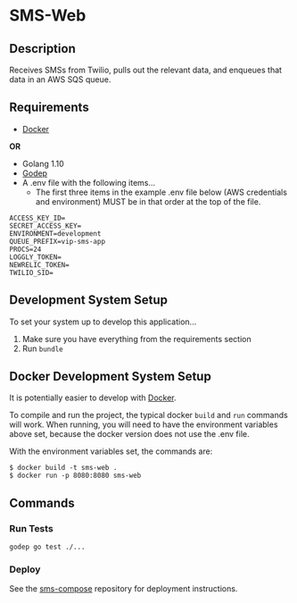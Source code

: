 # SMS-Web

## Description
Receives SMSs from Twilio, pulls out the relevant data, and enqueues
that data in an AWS SQS queue.

## Requirements

- [Docker][docker]

**OR**

- Golang 1.10
- [Godep](https://github.com/tools/godep)
- A .env file with the following items...
    - The first three items in the example .env file below (AWS credentials and
      environment) MUST be in that order at the top of the file.

~~~~
ACCESS_KEY_ID=
SECRET_ACCESS_KEY=
ENVIRONMENT=development
QUEUE_PREFIX=vip-sms-app
PROCS=24
LOGGLY_TOKEN=
NEWRELIC_TOKEN=
TWILIO_SID=
~~~~

## Development System Setup
To set your system up to develop this application...

1. Make sure you have everything from the requirements section
2. Run `bundle`

## Docker Development System Setup

It is potentially easier to develop with [Docker][docker].

To compile and run the project, the typical docker `build` and `run`
commands will work. When running, you will need to have the
environment variables above set, because the docker version does not
use the .env file.

With the environment variables set, the commands are:

```
$ docker build -t sms-web .
$ docker run -p 8080:8080 sms-web
```

[docker]: https://www.docker.com/

## Commands
### Run Tests
~~~~
godep go test ./...
~~~~

### Deploy

See the [sms-compose][sms-compose] repository for deployment
instructions.

[sms-compose]: https://github.com/votinginfoproject/sms-compose
